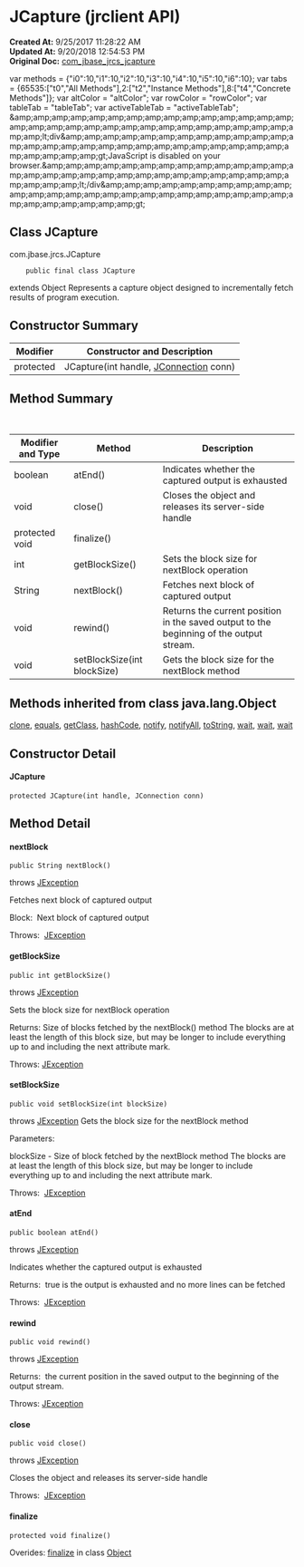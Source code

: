 # JCapture (jrclient API)

**Created At:** 9/25/2017 11:28:22 AM  
**Updated At:** 9/20/2018 12:54:53 PM  
**Original Doc:** [com_jbase_jrcs_jcapture](https://docs.jbase.com/jrcs/com_jbase_jrcs_jcapture)  

<!-- try { if (location.href.indexOf('is-external=true') == -1) { parent.document.title="JCapture (jrclient API)"; } } catch(err) { } //--> var methods = {"i0":10,"i1":10,"i2":10,"i3":10,"i4":10,"i5":10,"i6":10}; var tabs = {65535:["t0","All Methods"],2:["t2","Instance Methods"],8:["t4","Concrete Methods"]}; var altColor = "altColor"; var rowColor = "rowColor"; var tableTab = "tableTab"; var activeTableTab = "activeTableTab"; &amp;amp;amp;amp;amp;amp;amp;amp;amp;amp;amp;amp;amp;amp;amp;amp;amp;amp;amp;amp;amp;amp;amp;amp;amp;amp;amp;amp;amp;amp;amp;amp;amp;lt;div&amp;amp;amp;amp;amp;amp;amp;amp;amp;amp;amp;amp;amp;amp;amp;amp;amp;amp;amp;amp;amp;amp;amp;amp;amp;amp;amp;amp;amp;amp;amp;amp;amp;gt;JavaScript is disabled on your browser.&amp;amp;amp;amp;amp;amp;amp;amp;amp;amp;amp;amp;amp;amp;amp;amp;amp;amp;amp;amp;amp;amp;amp;amp;amp;amp;amp;amp;amp;amp;amp;amp;amp;lt;/div&amp;amp;amp;amp;amp;amp;amp;amp;amp;amp;amp;amp;amp;amp;amp;amp;amp;amp;amp;amp;amp;amp;amp;amp;amp;amp;amp;amp;amp;amp;amp;amp;amp;gt;


## Class JCapture

com.jbase.jrcs.JCapture

```
    public final class JCapture
```

extends Object
Represents a capture object designed to incrementally fetch results of program execution.

## Constructor Summary


| Modifier<br> | Constructor and Description<br> |
| --- | --- |
| protected<br> | JCapture(int handle, [JConnection](com_jbase_jrcs_jconnection "class in com.jbase.jrcs") conn)<br> |




### 


## Method Summary
 

| Modifier and Type<br> | Method<br> |  Description<br> |
| --- | --- | --- |
| boolean<br> | atEnd()<br> | Indicates whether the captured output is exhausted<br> |
| void<br> | close()<br> | Closes the object and releases its server-side handle<br> |
| protected void<br> | finalize()<br> | <br> |
| int<br> | getBlockSize()<br> | Sets the block size for nextBlock operation<br> |
| String<br> | nextBlock()<br> | Fetches next block of captured output<br> |
| void<br> | rewind()<br> | Returns the current position in the saved output to the beginning of the output stream.<br> |
| void<br> | setBlockSize(int blockSize)<br> | Gets the block size for the nextBlock method<br> |



## Methods inherited from class java.lang.Object
[clone](http://java.sun.com/j2se/1.5.0/docs/api/java/lang/Object.html?is-external=true#clone-- "class or interface in java.lang"), [equals](http://java.sun.com/j2se/1.5.0/docs/api/java/lang/Object.html?is-external=true#equals-java.lang.Object- "class or interface in java.lang"), [getClass](http://java.sun.com/j2se/1.5.0/docs/api/java/lang/Object.html?is-external=true#getClass-- "class or interface in java.lang"), [hashCode](http://java.sun.com/j2se/1.5.0/docs/api/java/lang/Object.html?is-external=true#hashCode-- "class or interface in java.lang"), [notify](http://java.sun.com/j2se/1.5.0/docs/api/java/lang/Object.html?is-external=true#notify-- "class or interface in java.lang"), [notifyAll](http://java.sun.com/j2se/1.5.0/docs/api/java/lang/Object.html?is-external=true#notifyAll-- "class or interface in java.lang"), [toString](http://java.sun.com/j2se/1.5.0/docs/api/java/lang/Object.html?is-external=true#toString-- "class or interface in java.lang"), [wait](http://java.sun.com/j2se/1.5.0/docs/api/java/lang/Object.html?is-external=true#wait-- "class or interface in java.lang"), [wait](http://java.sun.com/j2se/1.5.0/docs/api/java/lang/Object.html?is-external=true#wait-long- "class or interface in java.lang"), [wait](http://java.sun.com/j2se/1.5.0/docs/api/java/lang/Object.html?is-external=true#wait-long-int- "class or interface in java.lang")

## Constructor Detail

#### JCapture

```
protected JCapture(int handle, JConnection conn)
```







## Method Detail

#### **nextBlock**

```
public String nextBlock() 
```

throws [JException](com_jbase_jrcs_jexception "class in com.jbase.jrcs")

Fetches next block of captured output

Block:  Next block of captured output

Throws:  [JException](com_jbase_jrcs_jexception "class in com.jbase.jrcs")







#### **getBlockSize**

```
public int getBlockSize() 
```

throws [JException](com_jbase_jrcs_jexception "class in com.jbase.jrcs")

Sets the block size for nextBlock operation

Returns: Size of blocks fetched by the nextBlock() method The blocks are at least the length of this block size, but may be longer to include everything up to and including the next attribute mark.

Throws: [JException](com_jbase_jrcs_jexception "class in com.jbase.jrcs")





#### **setBlockSize**

```
public void setBlockSize(int blockSize) 
```

throws [JException](com_jbase_jrcs_jexception "class in com.jbase.jrcs") Gets the block size for the nextBlock method

Parameters:

blockSize - Size of block fetched by the nextBlock method The blocks are at least the length of this block size, but may be longer to include everything up to and including the next attribute mark.

Throws:  [JException](com_jbase_jrcs_jexception "class in com.jbase.jrcs")





#### **atEnd**

```
public boolean atEnd()  
```

throws [JException](com_jbase_jrcs_jexception "class in com.jbase.jrcs")

Indicates whether the captured output is exhausted

Returns:  true is the output is exhausted and no more lines can be fetched

Throws:  [JException](com_jbase_jrcs_jexception "class in com.jbase.jrcs")





#### **rewind**

```
public void rewind() 
```

throws [JException](com_jbase_jrcs_jexception "class in com.jbase.jrcs")

Returns:  the current position in the saved output to the beginning of the output stream.

Throws: [JException](com_jbase_jrcs_jexception "class in com.jbase.jrcs")





#### **close**

```
public void close() 
```

throws [JException](com_jbase_jrcs_jexception "class in com.jbase.jrcs")

Closes the object and releases its server-side handle

Throws:  [JException](com_jbase_jrcs_jexception "class in com.jbase.jrcs")





#### **finalize**

```
protected void finalize()
```

Overides: [finalize](http://java.sun.com/j2se/1.5.0/docs/api/java/lang/Object.html?is-external=true#finalize-- "class or interface in java.lang") in class [Object](http://java.sun.com/j2se/1.5.0/docs/api/java/lang/Object.html?is-external=true "class or interface in java.lang")


